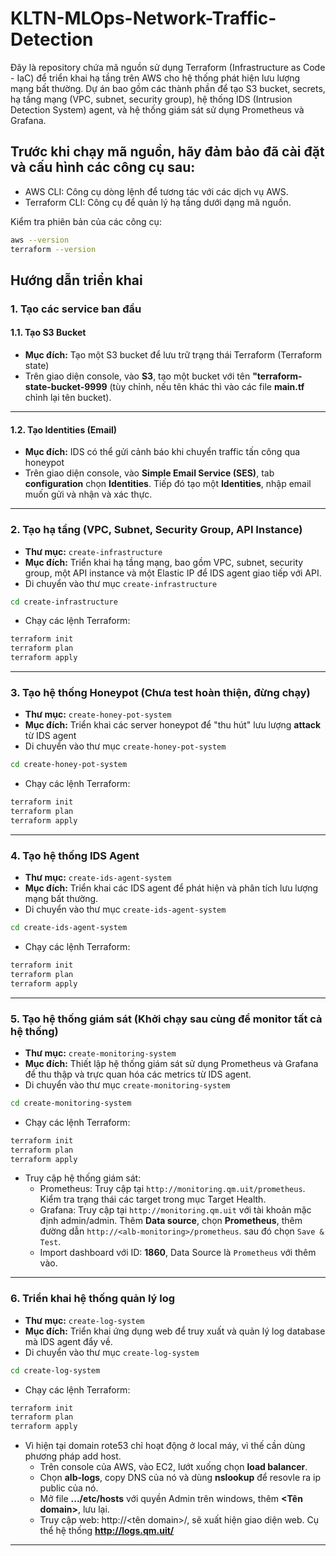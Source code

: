 # KLTN-MLOps-Network-Traffic-Detection
Đây là repository chứa mã nguồn sử dụng Terraform (Infrastructure as Code - IaC) để triển khai hạ tầng trên AWS cho hệ thống phát hiện lưu lượng mạng bất thường. Dự án bao gồm các thành phần để tạo S3 bucket, secrets, hạ tầng mạng (VPC, subnet, security group), hệ thống IDS (Intrusion Detection System) agent, và hệ thống giám sát sử dụng Prometheus và Grafana.
## Trước khi chạy mã nguồn, hãy đảm bảo đã cài đặt và cấu hình các công cụ sau:

- AWS CLI: Công cụ dòng lệnh để tương tác với các dịch vụ AWS.
- Terraform CLI: Công cụ để quản lý hạ tầng dưới dạng mã nguồn.

Kiểm tra phiên bản của các công cụ:

``` bash
aws --version
terraform --version
```
## Hướng dẫn triển khai
### 1. Tạo các service ban đầu
#### 1.1. Tạo S3 Bucket 
- **Mục đích:** Tạo một S3 bucket để lưu trữ trạng thái Terraform (Terraform state)
- Trên giao diện console, vào **S3**, tạo một bucket với tên **"terraform-state-bucket-9999** (tùy chỉnh, nếu tên khác thì vào các file **main.tf** chỉnh lại tên bucket).
---
#### 1.2. Tạo Identities (Email) 
- **Mục đích:** IDS có thể gửi cảnh báo khi chuyển traffic tấn công qua honeypot
- Trên giao diện console, vào **Simple Email Service (SES)**, tab **configuration** chọn **Identities**. Tiếp đó tạo một **Identities**, nhập email muốn gửi và nhận và xác thực.
---
### 2. Tạo hạ tầng (VPC, Subnet, Security Group, API Instance)
- **Thư mục:** `create-infrastructure`
- **Mục đích:** Triển khai hạ tầng mạng, bao gồm VPC, subnet, security group, một API instance và một Elastic IP để IDS agent giao tiếp với API.
- Di chuyển vào thư mục `create-infrastructure`
``` bash
cd create-infrastructure
```
- Chạy các lệnh Terraform:
``` bash
terraform init
terraform plan
terraform apply
```
---

### 3. Tạo hệ thống Honeypot (**Chưa test hoàn thiện, đừng chạy**)
- **Thư mục:** `create-honey-pot-system`
- **Mục đích:** Triển khai các server honeypot để "thu hút" lưu lượng **attack** từ IDS agent
- Di chuyển vào thư mục `create-honey-pot-system`
``` bash
cd create-honey-pot-system
```
- Chạy các lệnh Terraform:
``` bash
terraform init
terraform plan
terraform apply
```
---
### 4. Tạo hệ thống IDS Agent
- **Thư mục:** `create-ids-agent-system`
- **Mục đích:** Triển khai các IDS agent để phát hiện và phân tích lưu lượng mạng bất thường.
- Di chuyển vào thư mục `create-ids-agent-system`
``` bash
cd create-ids-agent-system
```
- Chạy các lệnh Terraform:
``` bash
terraform init
terraform plan
terraform apply
```
---
### 5. Tạo hệ thống giám sát (Khởi chạy sau cùng để monitor tất cả hệ thống)
- **Thư mục:** `create-monitoring-system`
- **Mục đích:** Thiết lập hệ thống giám sát sử dụng Prometheus và Grafana để thu thập và trực quan hóa các metrics từ IDS agent.
- Di chuyển vào thư mục `create-monitoring-system`
``` bash
cd create-monitoring-system
```
- Chạy các lệnh Terraform:
``` bash
terraform init
terraform plan
terraform apply
```
- Truy cập hệ thống giám sát:
  - Prometheus: Truy cập tại `http://monitoring.qm.uit/prometheus`. Kiểm tra trạng thái các target trong mục Target Health.
  - Grafana: Truy cập tại `http://monitoring.qm.uit` với tài khoản mặc định admin/admin. Thêm **Data source**, chọn **Prometheus**, thêm đường dẫn `http://<alb-monitoring>/prometheus`. sau đó chọn `Save & Test`.
  - Import dashboard với ID: **1860**, Data Source là `Prometheus` với thêm vào.
---
### 6. Triển khai hệ thống quản lý log
- **Thư mục:** `create-log-system`
- **Mục đích:** Triển khai ứng dụng web để truy xuất và quản lý log database mà IDS agent đẩy về.
- Di chuyển vào thư mục `create-log-system`
``` bash
cd create-log-system
```
- Chạy các lệnh Terraform:
``` bash
terraform init
terraform plan
terraform apply
```
- Vì hiện tại domain rote53 chỉ hoạt động ở local máy, vì thế cần dùng phương pháp add host.
  - Trên console của AWS, vào EC2, lướt xuống chọn **load balancer**.
  - Chọn **alb-logs**, copy DNS của nó và dùng **nslookup** để resovle ra ip public của nó.
  - Mở file **.../etc/hosts** với quyền Admin trên windows, thêm **<IP public>  <Tên domain>**, lưu lại.
  - Truy cập web: http://<tên domain>/, sẽ xuất hiện giao diện web. Cụ thể hệ thống **http://logs.qm.uit/**
---
